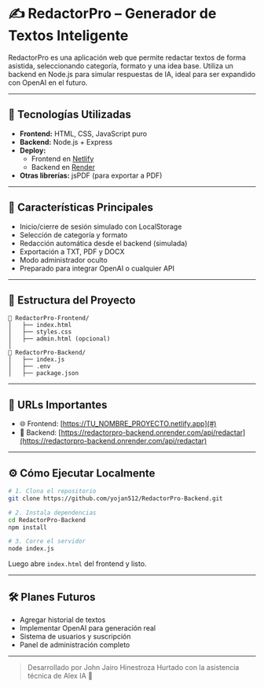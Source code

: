 
# ✍️ RedactorPro – Generador de Textos Inteligente

RedactorPro es una aplicación web que permite redactar textos de forma asistida, seleccionando categoría, formato y una idea base. Utiliza un backend en Node.js para simular respuestas de IA, ideal para ser expandido con OpenAI en el futuro.

---

## 🚀 Tecnologías Utilizadas

- **Frontend:** HTML, CSS, JavaScript puro
- **Backend:** Node.js + Express
- **Deploy:** 
  - Frontend en [Netlify](https://netlify.com)
  - Backend en [Render](https://render.com)
- **Otras librerías:** jsPDF (para exportar a PDF)

---

## 🧠 Características Principales

- Inicio/cierre de sesión simulado con LocalStorage
- Selección de categoría y formato
- Redacción automática desde el backend (simulada)
- Exportación a TXT, PDF y DOCX
- Modo administrador oculto
- Preparado para integrar OpenAI o cualquier API

---

## 🔧 Estructura del Proyecto

```
📁 RedactorPro-Frontend/
│   ├── index.html
│   ├── styles.css
│   ├── admin.html (opcional)
│
📁 RedactorPro-Backend/
│   ├── index.js
│   ├── .env
│   ├── package.json
```

---

## 🔗 URLs Importantes

- 🌐 Frontend: [https://TU_NOMBRE_PROYECTO.netlify.app](#)  
- 🧠 Backend: [https://redactorpro-backend.onrender.com/api/redactar](https://redactorpro-backend.onrender.com/api/redactar)

---

## ⚙️ Cómo Ejecutar Localmente

```bash
# 1. Clona el repositorio
git clone https://github.com/yojan512/RedactorPro-Backend.git

# 2. Instala dependencias
cd RedactorPro-Backend
npm install

# 3. Corre el servidor
node index.js
```

Luego abre `index.html` del frontend y listo.

---

## 🛠️ Planes Futuros

- Agregar historial de textos
- Implementar OpenAI para generación real
- Sistema de usuarios y suscripción
- Panel de administración completo

---

> Desarrollado por John Jairo Hinestroza Hurtado con la asistencia técnica de Alex IA 🤝
